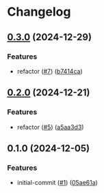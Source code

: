 # Changelog

## [0.3.0](https://github.com/jamie-stinson/common-tofu-talos-module/compare/v0.2.0...v0.3.0) (2024-12-29)


### Features

* refactor ([#7](https://github.com/jamie-stinson/common-tofu-talos-module/issues/7)) ([b7414ca](https://github.com/jamie-stinson/common-tofu-talos-module/commit/b7414ca3fcf2693680426075dc03d654b02e80c7))

## [0.2.0](https://github.com/jamie-stinson/common-tofu-talos-module/compare/v0.1.0...v0.2.0) (2024-12-21)


### Features

* refactor ([#5](https://github.com/jamie-stinson/common-tofu-talos-module/issues/5)) ([a5aa3d3](https://github.com/jamie-stinson/common-tofu-talos-module/commit/a5aa3d36f04131fd561869b79f9b584ad02266d4))

## 0.1.0 (2024-12-05)


### Features

* initial-commit ([#1](https://github.com/jamie-stinson/common-tofu-talos-module/issues/1)) ([05ae61a](https://github.com/jamie-stinson/common-tofu-talos-module/commit/05ae61a4f27ead21cf32156e3ca8d9e446b2360a))
